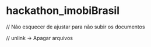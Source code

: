 # hackathon_imobiBrasil

// Não esquecer de ajustar para não subir os documentos

// unlink -> Apagar arquivos
